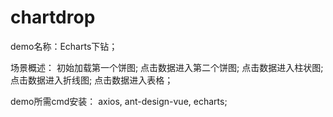 # chartdrop

demo名称：Echarts下钻；

场景概述：
初始加载第一个饼图;
点击数据进入第二个饼图;
点击数据进入柱状图;
点击数据进入折线图;
点击数据进入表格；

demo所需cmd安装：
axios, ant-design-vue, echarts;
